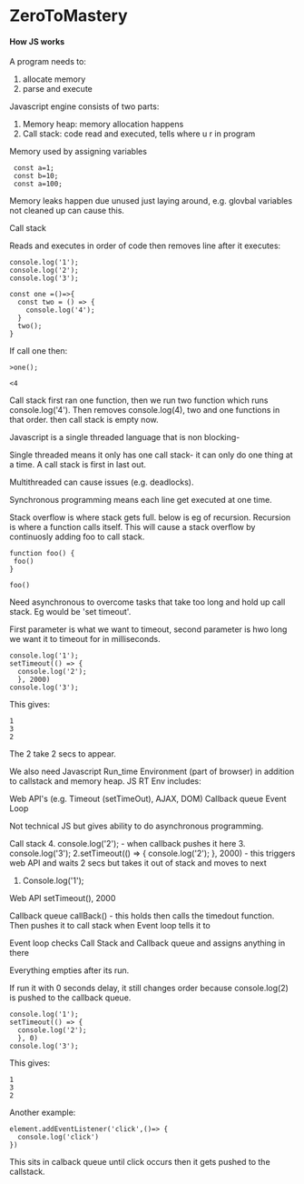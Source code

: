 # ZeroToMastery

#### How JS works ####

A program needs to: 
  1. allocate memory
  2. parse and execute
  
  Javascript engine consists of two parts:
  
  1. Memory heap: memory allocation happens 
  2. Call stack: code read and executed, tells where u r in program
 
 Memory used by assigning variables
 ```
  const a=1;
  const b=10;
  const a=100;
```

Memory leaks happen due unused just laying around, e.g. glovbal variables not cleaned up can cause this. 

Call stack

Reads and executes in order of code then removes line after it executes:

```
console.log('1');
console.log('2');
console.log('3');

```

```
const one =()=>{
  const two = () => {
    console.log('4');
  }
  two();
}
 ```
 
 If call one then:
 
 ```
 >one();
 
 <4
 ```
 
 Call stack first ran one function, then we run two function which runs console.log('4'). 
 Then removes console.log(4), two and one functions in that order. then call stack is empty now. 
 
 Javascript is a single threaded language that is non blocking-
 
 Single threaded means it only has one call stack- it can only do one thing at a time. A call stack is first in last out.
 
 Multithreaded can cause issues (e.g. deadlocks).
 
 Synchronous programming means each line get executed at one time. 
 
 Stack overflow is where stack gets full. below is eg of recursion. 
 Recursion is where a function calls itself. This will cause a stack overflow by continuosly adding foo to call stack. 
 
 ```
 function foo() {
  foo()
 }
 
 foo()
 
 ```

Need asynchronous to overcome tasks that take too long and hold up call stack. Eg would be 'set timeout'.

First parameter is what we want to timeout, second parameter is hwo long we want it to timeout for in milliseconds. 
```
console.log('1');
setTimeout(() => {
  console.log('2');
  }, 2000)
console.log('3');

```

This gives:

```
1
3
2
```
The 2 take 2 secs to appear. 

We also need Javascript Run_time Environment (part of browser) in addition to callstack and memory heap. JS RT Env includes:

Web API's (e.g. Timeout (setTimeOut), AJAX, DOM)
Callback queue
Event Loop

Not technical JS but gives ability to do asynchronous programming.

Call stack
4. console.log('2'); - when callback pushes it here
3. console.log('3');
2.setTimeout(() => {
  console.log('2');
  }, 2000) - this triggers web API and waits 2 secs but takes it out of stack and moves to next 
1. Console.log('1');

Web API
setTimeout(), 2000

Callback queue
callBack() - this holds then calls the timedout function. Then pushes it to call stack when Event loop tells it to

Event loop
checks Call Stack and Callback queue and assigns anything in there

Everything empties after its run. 


If run it with 0 seconds delay, it still changes order because console.log(2) is pushed to the callback queue.
```
console.log('1');
setTimeout(() => {
  console.log('2');
  }, 0)
console.log('3');

```

This gives:

```
1
3
2
```

Another example: 

```
element.addEventListener('click',()=> {
  console.log('click')
})

```

This sits in calback queue until click occurs then it gets pushed to the callstack. 

